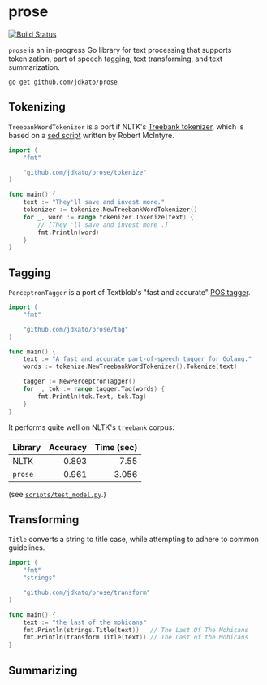 # prose

[![Build Status](https://travis-ci.org/jdkato/prose.svg?branch=master)](https://travis-ci.org/jdkato/prose)

`prose` is an in-progress Go library for text processing that supports tokenization, part of speech tagging, text transforming, and text summarization.

```
go get github.com/jdkato/prose
```

## Tokenizing

`TreebankWordTokenizer` is a port if NLTK's [Treebank tokenizer](https://github.com/nltk/nltk/blob/develop/nltk/tokenize/treebank.py), which is based on a [sed script](https://github.com/andre-martins/TurboParser/blob/master/scripts/tokenizer.sed) written by Robert McIntyre.

```go
import (
    "fmt"

    "github.com/jdkato/prose/tokenize"
)

func main() {
    text := "They'll save and invest more."
    tokenizer := tokenize.NewTreebankWordTokenizer()
    for _, word := range tokenizer.Tokenize(text) {
        // [They 'll save and invest more .]
        fmt.Println(word)
    }
}
```

## Tagging

`PerceptronTagger` is a port of Textblob's "fast and accurate" [POS tagger](https://github.com/sloria/textblob-aptagger).

```go
import (
    "fmt"

    "github.com/jdkato/prose/tag"
)

func main() {
    text := "A fast and accurate part-of-speech tagger for Golang."
    words := tokenize.NewTreebankWordTokenizer().Tokenize(text)

    tagger := NewPerceptronTagger()
    for _, tok := range tagger.Tag(words) {
        fmt.Println(tok.Text, tok.Tag)
    }
}
```

It performs quite well on NLTK's `treebank` corpus:

| Library | Accuracy | Time (sec) |
|:--------|---------:|-----------:|
| NLTK    |    0.893 |       7.55 |
| `prose` |    0.961 |      3.056 |

(see [`scripts/test_model.py`](https://github.com/jdkato/aptag/blob/master/scripts/test_model.py).)

## Transforming

`Title` converts a string to title case, while attempting to adhere to common guidelines.

```go
import (
    "fmt"
    "strings"

    "github.com/jdkato/prose/transform"
)

func main() {
    text := "the last of the mohicans"
    fmt.Println(strings.Title(text))   // The Last Of The Mohicans
    fmt.Println(transform.Title(text)) // The Last of the Mohicans
}
```

## Summarizing
